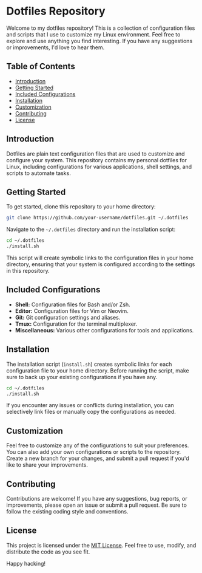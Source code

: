 # Dotfiles Repository

Welcome to my dotfiles repository! This is a collection of configuration files and scripts that I use to customize my Linux environment. Feel free to explore and use anything you find interesting. If you have any suggestions or improvements, I'd love to hear them.

## Table of Contents

- [Introduction](#introduction)
- [Getting Started](#getting-started)
- [Included Configurations](#included-configurations)
- [Installation](#installation)
- [Customization](#customization)
- [Contributing](#contributing)
- [License](#license)

## Introduction

Dotfiles are plain text configuration files that are used to customize and configure your system. This repository contains my personal dotfiles for Linux, including configurations for various applications, shell settings, and scripts to automate tasks.

## Getting Started

To get started, clone this repository to your home directory:

```bash
git clone https://github.com/your-username/dotfiles.git ~/.dotfiles
```

Navigate to the `~/.dotfiles` directory and run the installation script:

```bash
cd ~/.dotfiles
./install.sh
```

This script will create symbolic links to the configuration files in your home directory, ensuring that your system is configured according to the settings in this repository.

## Included Configurations

- **Shell:** Configuration files for Bash and/or Zsh.
- **Editor:** Configuration files for Vim or Neovim.
- **Git:** Git configuration settings and aliases.
- **Tmux:** Configuration for the terminal multiplexer.
- **Miscellaneous:** Various other configurations for tools and applications.

## Installation

The installation script (`install.sh`) creates symbolic links for each configuration file to your home directory. Before running the script, make sure to back up your existing configurations if you have any.

```bash
cd ~/.dotfiles
./install.sh
```

If you encounter any issues or conflicts during installation, you can selectively link files or manually copy the configurations as needed.

## Customization

Feel free to customize any of the configurations to suit your preferences. You can also add your own configurations or scripts to the repository. Create a new branch for your changes, and submit a pull request if you'd like to share your improvements.

## Contributing

Contributions are welcome! If you have any suggestions, bug reports, or improvements, please open an issue or submit a pull request. Be sure to follow the existing coding style and conventions.

## License

This project is licensed under the [MIT License](LICENSE). Feel free to use, modify, and distribute the code as you see fit.

Happy hacking! 
